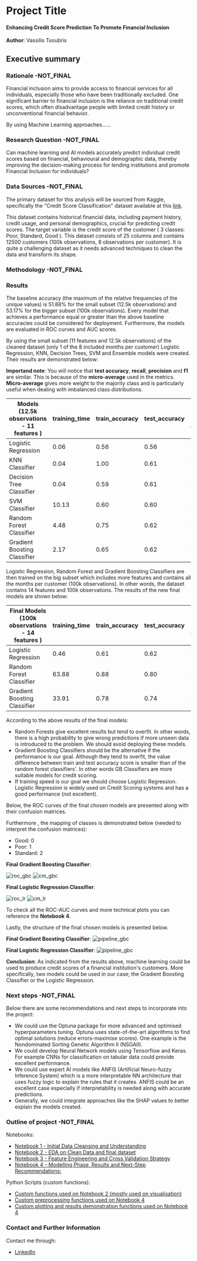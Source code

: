 # Project Title
#### Enhancing Credit Score Prediction To Promote Financial Inclusion

**Author**: Vassilis Tsoubris

## Executive summary

### Rationale -NOT_FINAL
Financial inclusion aims to provide access to financial services for all individuals,
especially those who have been traditionally excluded.
One significant barrier to financial inclusion is the reliance on traditional credit scores,
which often disadvantage people with limited credit history or unconventional financial behavior.

By using Machine Learning approaches......

### Research Question -NOT_FINAL
Can machine learning and AI models accurately predict individual credit scores based on financial, behavioural and demographic data,
thereby improving the decision-making process for lending institutions and promote Financial Inclusion for individuals?

### Data Sources -NOT_FINAL
The primary dataset for this analysis will be sourced from Kaggle, specifically the "Credit Score Classification" dataset available at this [link](https://www.kaggle.com/datasets/parisrohan/credit-score-classification?select=train.csv).

This dataset contains historical financial data, including payment history, credit usage, and personal demographics, crucial for predicting credit scores. The target variable is the credit score of the customer ( 3 classes: Poor, Standard, Good ).
This dataset consists of 25 columns and contains 12500 customers (100k observations, 8 observations per customer). It is quite a challenging dataset as it needs advanced techniques to clean the data and transform its shape.

### Methodology -NOT_FINAL



### Results
The baseline accuracy (the maximum of the relative frequencies of the unique values) is 51.88% for the small subset (12.5k observations) and 53.17% for the bigger subset (100k observations).
Every model that achieves a performance equal or greater than the above baseline accuracies could be considered for deployment. Furthermore, the models are evaluated in ROC curves and AUC scores.

By using the small subset (11 features and 12.5k observations) of the cleaned dataset (only 1 of the 8 included months per customer) Logistic Regression, KNN, Decision Trees, SVM and Ensemble models were created.
Their results are demonstrated below: 

**Importand note**: You will notice that **test accuracy**, **recall**, **precision** and **f1** are similar. This is because of the **micro-average** used in the metrics. 
**Micro-average** gives more weight to the majority class and is particularly useful when dealing with imbalanced class distributions.

| Models (12.5k observations - 11 features ) | training_time | train_accuracy | test_accuracy     | recall (micro-average)     | precision (micro-average)    | f1_score (micro-average)|   
|--------------------------------------------|--------------|---------------|-------------------|----------------------------|------------------------------|-------------------------|
| Logistic Regression                        | 0.06         | 0.56          | 0.56              | 0.56                       | 0.56                         | 0.56                    |        
| KNN Classifier                             | 0.04         | 1.00          | 0.61              | 0.61                       | 0.61                         | 0.61                    |      
| Decision Tree Classifier                   | 0.04         | 0.59          | 0.61              | 0.61                       | 0.61                         | 0.61                    |
| SVM Classifier                             | 10.13        | 0.60          | 0.60              | 0.60                       | 0.60                         | 0.60                    |
| Random Forest Classifier                   | 4.48         | 0.75          | 0.62              | 0.62                       | 0.62                         | 0.62                    |
| Gradient Boosting Classifier               | 2.17         | 0.65          | 0.62              | 0.62                       | 0.62                         | 0.62                    |

Logistic Regression, Random Forest and Gradient Boosting Classifiers are then trained on the big subset which includes more features and contains all the months per customer (100k observations).
In other words, the dataset contains 14 features and 100k observations. The results of the new final models are shown below:

| Final Models (100k observations - 14 features ) | training_time | train_accuracy | test_accuracy | recall (micro-average)     | precision (micro-average)    | f1_score (micro-average)|   
|-------------------------------------------------|---------------|----------------|---------------|----------------------------|------------------------------|-------------------------|
| Logistic Regression                             | 0.46          | 0.61           | 0.62          | 0.62                       | 0.62                         | 0.62                    |
| Random Forest Classifier                        | 63.88         | 0.88           | 0.80          | 0.80                       | 0.80                         | 0.80                    |
| Gradient Boosting Classifier                    | 33.91         | 0.78           | 0.74          | 0.74                       | 0.74                         | 0.74                    |

According to the above results of the final models:
- Random Forests give excellent results but tend to overfit. In other words, there is a high probability to give wrong predictions if more unseen data is introduced to the problem. We should avoid deploying these models.
- Gradient Boosting Classifiers should be the alternative if the performance is our goal. Although they tend to overfit, the value difference between train and test accuracy score is smaller than of the random forest classifiers'. In other words GB Classifiers are more suitable models for credit scoring.
- If training speed is our goal we should choose Logistic Regression. Logistic Regression is widely used on Credit Scoring systems and has a good performance (not excellent).

Below, the ROC curves of the final chosen models are presented along with their confusion matrices. 

Furthermore , the mapping of classes is demonstrated below (needed to interpret the confusion matrices):
- Good: 0
- Poor: 1
- Standard: 2

**Final Gradient Boosting Classifier**:

![roc_gbc](./images/ROC_gbc_v2_final.png)
![cm_gbc](./images/final_cm_gbc_v2.png)

**Final Logistic Regression Classifier**:

![roc_lr](./images/ROC_lr_v2_final.png)
![cm_lr](./images/final_LR_v2.png)

To check all the ROC-AUC curves and more technical plots you can reference the **Notebook 4**.

Lastly, the structure of the final chosen models is presented below.

**Final Gradient Boosting Classifier**:
![pipeline_gbc](./images/pipeline_gbc_final.png)

**Final Logistic Regression Classifier**:
![pipeline_gbc](./images/pipeline_lr_final.png)



**Conclusion**: As indicated from the results above, machine learning could be used to produce credit scores of a financial institution's customers.
More specifically, two models could be used in our case; the Gradient Boosting Classifier or the Logistic Regression.

### Next steps -NOT_FINAL
Below there are some recommendations and next steps to incorporate into the project:

- We could use the Optuna package for more advanced and optimised hyperparameters tuning. Optuna uses state-of-the-art algorithms to find optimal solutions (reduce errors-maximise scores). One example is the Nondominated Sorting Genetic Algorithm II (NSGAII).
- We could develop Neural Network models using Tensorflow and Keras. For example CNNs for classification on tabular data could provide excellent performance.
- We could use expert AI models like ANFIS (Artificial Neuro-fuzzy Inference System) which is a more interpretable NN architecture that uses fuzzy logic to explain the rules that it creates. ANFIS could be an excellent case especially if interpretability is needed along with accurate predictions.
- Generally, we could integrate approaches like the SHAP values to better explain the models created.

### Outline of project -NOT_FINAL
Notebooks:
- [Notebook 1 - Initial Data Cleansing and Understanding](DataCleansing.ipynb)
- [Notebook 2 - EDA on Clean Data and final dataset](EDA_cleaned_data.ipynb)
- [Notebook 3 - Feature Engineering and Cross Validation Strategy](Feature_Engineering_and_Data_Splitting.ipynb)
- [Notebook 4 - Modelling Phase, Results and Next-Step Recommendations: ](Models_and_Results.ipynb)

Python Scripts (custom functions):
- [Custom functions used on Notebook 2 (mostly used on visualisation)](./custom_functions/utility_functions.py) 
- [Custom preprocessing functions used on Notebook 4](./custom_functions/preprocessor.py)
- [Custom plotting and results demonstration functions used on Notebook 4](./custom_functions/model_results_plots.py)

### Contact and Further Information
Contact me through:
- [LinkedIn](https://www.linkedin.com/in/vtsoubris/)
